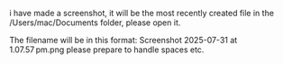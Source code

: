 i have made a screenshot, it will be the most recently created file in the /Users/mac/Documents folder, please open it.

The filename will be in this format: Screenshot 2025-07-31 at 1.07.57 pm.png please prepare to handle spaces etc.